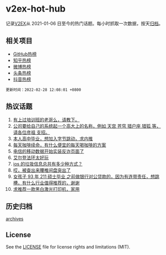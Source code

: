# v2ex-hot-hub

 记录[V2EX](https://www.v2ex.com/)从 2021-01-06 日至今的热门话题。每小时抓取一次数据，按天[归档](archives)。
 
 ## 相关项目

- [GitHub热榜](https://github.com/snaildev/github-hot-hub)
- [知乎热榜](https://github.com/snaildev/zhihu-hot-hub)
- [微博热榜](https://github.com/snaildev/weibo-hot-hub)
- [头条热榜](https://github.com/snaildev/toutiao-hot-hub)
- [抖音热榜](https://github.com/snaildev/douyin-hot-hub)


 `更新时间：2022-02-28 12:08:01 +0800`

## 热议话题

1. [有上过培训班的老哥么，请教下。](https://www.v2ex.com/t/836719)
1. [公司要给自己的系统起一个高大上的名称，例如 天宫 苍穹 猎户座 猎狐 等，请各位彦祖 支招。](https://www.v2ex.com/t/836767)
1. [本人高中毕业，想加入字节跳动，求内推](https://www.v2ex.com/t/836720)
1. [每天咖啡续命，有什么便宜的每天喝咖啡的方案](https://www.v2ex.com/t/836843)
1. [电信的移动数据开始实装反诈页面了](https://www.v2ex.com/t/836707)
1. [艾尔登法环太好玩](https://www.v2ex.com/t/836730)
1. [ios 的垃圾信息总共有多少种方式？](https://www.v2ex.com/t/836718)
1. [哎，被查出来腰椎间盘突出了](https://www.v2ex.com/t/836810)
1. [女孩子 93 年 211 硕士毕业 之前做银行对公贷款的，因为有连带责任，想跳槽，有什么行业值得推荐的，谢谢](https://www.v2ex.com/t/836762)
1. [求推荐一款黑白激光打印机，家用](https://www.v2ex.com/t/836745)

## 历史归档

[archives](archives)

## License

See the [LICENSE](LICENSE) file for license rights and limitations (MIT).
